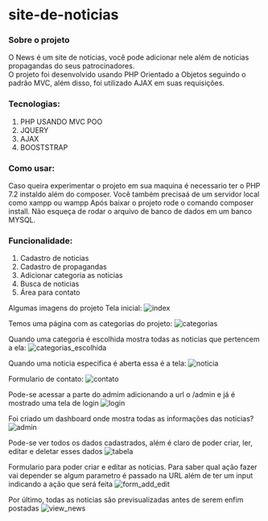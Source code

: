 # site-de-noticias

<h3>Sobre o projeto</h3>
O News é um site de noticias, você pode adicionar nele além de noticias propagandas do seus patrocinadores. <br/>
O projeto foi desenvolvido usando PHP Orientado a Objetos seguindo o padrão MVC, além disso, foi utilizado AJAX em suas requisições.

<h3>Tecnologias:</h3>
<ol>
  <li>PHP USANDO MVC POO</li>
  <li>JQUERY</li>
  <li>AJAX</li>
  <li>BOOSTSTRAP</li>
</ol>

<h3>Como usar:</h3>
Caso queira experimentar o projeto em sua maquina é necessario ter o PHP 7.2 instaldo além do composer. Você também precisaá de um servidor local como xampp ou wampp
Após baixar o projeto rode o comando  composer install. Não esqueça de rodar o arquivo de banco de dados em um banco MYSQL.

<h3>Funcionalidade: </h3>
<ol>
  <li>Cadastro de noticias </li>
  <li>Cadastro de propagandas</li>
  <li>Adicionar categoria as noticias</li>
  <li>Busca de noticias</li>
  <li>Área para contato</li>
</ol>

Algumas imagens do projeto
Tela inicial:
![index](https://user-images.githubusercontent.com/65027607/197532650-9f88835a-42cd-456a-ac1b-1b33ec30bc95.PNG)

Temos uma página com as categorias do projeto:
![categorias](https://user-images.githubusercontent.com/65027607/197532806-c18b3cfe-46d8-4c18-9a97-3daa5c5493b1.png)

Quando uma categoria é escolhida mostra todas as noticias que pertencem a ela:
![categorias_escolhida](https://user-images.githubusercontent.com/65027607/197532905-5c139dbf-293c-4c4a-9b00-4882beebcda3.png)

Quando uma noticia especifica é aberta essa é a tela:
![noticia](https://user-images.githubusercontent.com/65027607/197532988-41aa37a0-0629-4c77-b37a-3dcaa4671700.png)

Formulario de contato:
![contato](https://user-images.githubusercontent.com/65027607/197533177-fee7270b-e938-4464-8ad7-eccf9008df96.png)

Pode-se acessar a parte do admim adicionando a url o /admin e já é mostrado uma tela de login
![login](https://user-images.githubusercontent.com/65027607/199551501-b0a194ad-8bf2-441b-ad3b-519acbdce384.PNG)

Foi criado um dashboard onde mostra todas as informações das noticias?
![admin](https://user-images.githubusercontent.com/65027607/199551041-a84733fa-1cc9-4661-9101-d97d7ddd4e5b.PNG)

Pode-se ver todos os dados cadastrados, além é claro de poder criar, ler, editar e deletar esses dados
![tabela](https://user-images.githubusercontent.com/65027607/199551273-dd511602-b909-4bac-9a4c-22b2db840981.PNG)

Formulario para poder criar e editar as noticias. Para saber qual ação fazer vai depender se algum parametro é passado
na URL além de ter um input indicando a ação que será feita
![form_add_edit](https://user-images.githubusercontent.com/65027607/199551637-b0557a0d-2c61-43ac-9195-252d153d4afd.PNG)

Por último, todas as noticias são previsualizadas antes de serem enfim postadas
![view_news](https://user-images.githubusercontent.com/65027607/199552027-0ed5091d-bc47-4f10-bbfa-242598707b3f.PNG)
